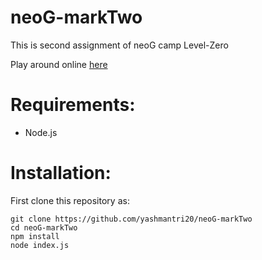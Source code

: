 # neoG-markTwo
This is second assignment of neoG camp Level-Zero

Play around online [here](https://replit.com/@YashuYT/Quiz-CLI-App-on-Virat-Kohli?embed=1&output=1)

# Requirements:
- Node.js

# Installation:

First clone this repository as:
```
git clone https://github.com/yashmantri20/neoG-markTwo
cd neoG-markTwo
npm install
node index.js
```
